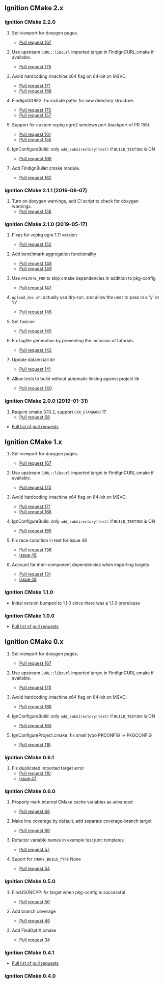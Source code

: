## Ignition CMake 2.x

### Ignition CMake 2.2.0

1. Set viewport for doxygen pages.
    * [Pull request 167](https://bitbucket.org/ignitionrobotics/ign-cmake/pull-requests/167)

1. Use upstream `CURL::libcurl` imported target in FindIgnCURL.cmake if available.
    * [Pull request 175](https://bitbucket.org/ignitionrobotics/ign-cmake/pull-requests/175)

1. Avoid hardcoding /machine:x64 flag on 64-bit on MSVC.
    * [Pull request 171](https://bitbucket.org/ignitionrobotics/ign-cmake/pull-requests/171)
    * [Pull request 168](https://bitbucket.org/ignitionrobotics/ign-cmake/pull-requests/168)

1. FindIgnOGRE2: fix include paths for new directory structure.
    * [Pull request 170](https://bitbucket.org/ignitionrobotics/ign-cmake/pull-requests/170)
    * [Pull request 157](https://bitbucket.org/ignitionrobotics/ign-cmake/pull-requests/157)

1. Support for custom vcpkg ogre2 windows port (backport of PR 155).
    * [Pull request 161](https://bitbucket.org/ignitionrobotics/ign-cmake/pull-requests/161)
    * [Pull request 155](https://bitbucket.org/ignitionrobotics/ign-cmake/pull-requests/155)

1. IgnConfigureBuild: only `add_subdirectory(test)` if `BUILD_TESTING` is ON
    * [Pull request 169](https://bitbucket.org/ignitionrobotics/ign-cmake/pull-requests/169)

1. Add FindIgnBullet cmake module.
    * [Pull request 162](https://bitbucket.org/ignitionrobotics/ign-cmake/pull-requests/162)

### Ignition CMake 2.1.1 (2019-08-07)

1. Turn on doxygen warnings, add CI script to check for doxygen warnings.
    * [Pull request 158](https://bitbucket.org/ignitionrobotics/ign-cmake/pull-requests/158)

### Ignition CMake 2.1.0 (2019-05-17)

1. Fixes for vcpkg ogre 1.11 version
    * [Pull request 152](https://bitbucket.org/ignitionrobotics/ign-cmake/pull-requests/152)

1. Add benchmark aggregation functionality
    * [Pull request 148](https://bitbucket.org/ignitionrobotics/ign-cmake/pull-requests/148)
    * [Pull request 149](https://bitbucket.org/ignitionrobotics/ign-cmake/pull-requests/149)

1. Use `PRIVATE_FOR` to skip cmake dependencies in addition to pkg-config
    * [Pull request 147](https://bitbucket.org/ignitionrobotics/ign-cmake/pull-requests/147)

1. `upload_doc.sh`: actually use dry-run, and allow the user to pass in a 'y' or 'n'
    * [Pull request 146](https://bitbucket.org/ignitionrobotics/ign-cmake/pull-requests/146)

1. Set favicon
    * [Pull request 145](https://bitbucket.org/ignitionrobotics/ign-cmake/pull-requests/145)

1. Fix tagfile generation by preventing the inclusion of tutorials
    * [Pull request 142](https://bitbucket.org/ignitionrobotics/ign-cmake/pull-requests/142)

1. Update datainstall dir
    * [Pull request 141](https://bitbucket.org/ignitionrobotics/ign-cmake/pull-requests/141)

1. Allow tests to build without automatic linking against project lib
    * [Pull request 140](https://bitbucket.org/ignitionrobotics/ign-cmake/pull-requests/140)

### Ignition CMake 2.0.0 (2019-01-31)

1. Require cmake 3.10.2, support `CXX_STANDARD` 17
    * [Pull request 68](https://bitbucket.org/ignitionrobotics/ign-cmake/pull-requests/68)

* [Full list of pull requests]( https://bitbucket.org/ignitionrobotics/ign-cmake/branches/compare/ignition-cmake2_2.0.0%0Dign-cmake1#pull-requests)

## Ignition CMake 1.x

1. Set viewport for doxygen pages.
    * [Pull request 167](https://bitbucket.org/ignitionrobotics/ign-cmake/pull-requests/167)

1. Use upstream `CURL::libcurl` imported target in FindIgnCURL.cmake if available.
    * [Pull request 175](https://bitbucket.org/ignitionrobotics/ign-cmake/pull-requests/175)

1. Avoid hardcoding /machine:x64 flag on 64-bit on MSVC.
    * [Pull request 171](https://bitbucket.org/ignitionrobotics/ign-cmake/pull-requests/171)
    * [Pull request 168](https://bitbucket.org/ignitionrobotics/ign-cmake/pull-requests/168)

1. IgnConfigureBuild: only `add_subdirectory(test)` if `BUILD_TESTING` is ON
    * [Pull request 165](https://bitbucket.org/ignitionrobotics/ign-cmake/pull-requests/165)

1. Fix race condition in test for issue 48
    * [Pull request 136](https://bitbucket.org/ignitionrobotics/ign-cmake/pull-requests/136)
    * [Issue 48](https://bitbucket.org/ignitionrobotics/ign-cmake/issue/48)

1. Account for inter-component dependencies when importing targets
    * [Pull request 131](https://bitbucket.org/ignitionrobotics/ign-cmake/pull-requests/131)
    * [Issue 48](https://bitbucket.org/ignitionrobotics/ign-cmake/issue/48)

### Ignition CMake 1.1.0

* Initial version bumped to 1.1.0 since there was a 1.1.0 prerelease

### Ignition CMake 1.0.0

* [Full list of pull requests](https://bitbucket.org/ignitionrobotics/ign-cmake/branches/compare/ignition-cmake1_1.0.0%0Dign-cmake0#pull-requests)

## Ignition CMake 0.x

1. Set viewport for doxygen pages.
    * [Pull request 167](https://bitbucket.org/ignitionrobotics/ign-cmake/pull-requests/167)

1. Use upstream `CURL::libcurl` imported target in FindIgnCURL.cmake if available.
    * [Pull request 175](https://bitbucket.org/ignitionrobotics/ign-cmake/pull-requests/175)

1. Avoid hardcoding /machine:x64 flag on 64-bit on MSVC.
    * [Pull request 168](https://bitbucket.org/ignitionrobotics/ign-cmake/pull-requests/168)

1. IgnConfigureBuild: only `add_subdirectory(test)` if `BUILD_TESTING` is ON
    * [Pull request 163](https://bitbucket.org/ignitionrobotics/ign-cmake/pull-requests/163)

1. IgnConfigureProject.cmake: fix small typo PKCONFIG -> PKGCONFIG
    * [Pull request 118](https://bitbucket.org/ignitionrobotics/ign-cmake/pull-requests/118)

### Ignition CMake 0.6.1

1. Fix duplicated imported target error
    * [Pull request 110](https://bitbucket.org/ignitionrobotics/ign-cmake/pull-requests/110)
    * [Issue 47](https://bitbucket.org/ignitionrobotics/ign-cmake/issue/47)

### Ignition CMake 0.6.0

1. Properly mark internal CMake cache variables as advanced
    * [Pull request 68](https://bitbucket.org/ignitionrobotics/ign-cmake/pull-requests/68)

1. Make line coverage by default, add separate coverage-branch target
    * [Pull request 66](https://bitbucket.org/ignitionrobotics/ign-cmake/pull-requests/66)

1. Refactor variable names in example test junit templates
    * [Pull request 57](https://bitbucket.org/ignitionrobotics/ign-cmake/pull-requests/57)

1. Suport for `CMAKE_BUILD_TYPE` None
    * [Pull request 54](https://bitbucket.org/ignitionrobotics/ign-cmake/pull-requests/54)

### Ignition CMake 0.5.0

1. FindJSONCPP: fix target when pkg-config is successful
    * [Pull request 50](https://bitbucket.org/ignitionrobotics/ign-cmake/pull-requests/50)

1. Add branch coverage
    * [Pull request 46](https://bitbucket.org/ignitionrobotics/ign-cmake/pull-requests/46)

1. Add FindOptiX.cmake
    * [Pull request 34](https://bitbucket.org/ignitionrobotics/ign-cmake/pull-requests/34)

### Ignition CMake 0.4.1

* [Full list of pull requests](https://bitbucket.org/ignitionrobotics/ign-cmake/branches/compare/ignition-cmake_0.4.1%0Dignition-cmake_0.4.0#pull-requests)

### Ignition CMake 0.4.0

